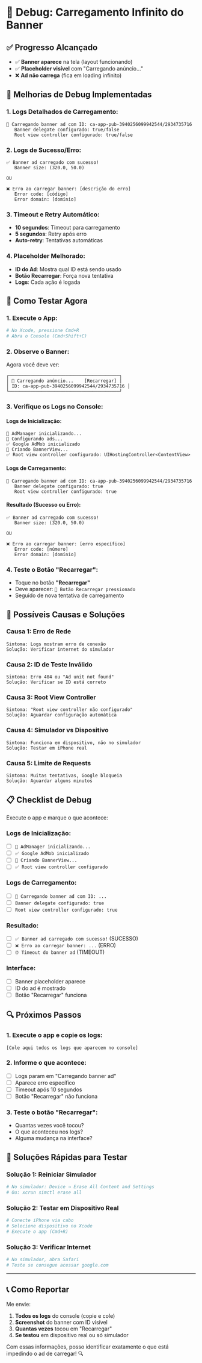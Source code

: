 # 🔄 Debug: Carregamento Infinito do Banner

## ✅ **Progresso Alcançado**

- ✅ **Banner aparece** na tela (layout funcionando)
- ✅ **Placeholder visível** com "Carregando anúncio..."
- ❌ **Ad não carrega** (fica em loading infinito)

## 🔧 **Melhorias de Debug Implementadas**

### **1. Logs Detalhados de Carregamento:**
```
🔄 Carregando banner ad com ID: ca-app-pub-3940256099942544/2934735716
   Banner delegate configurado: true/false
   Root view controller configurado: true/false
```

### **2. Logs de Sucesso/Erro:**
```
✅ Banner ad carregado com sucesso!
   Banner size: (320.0, 50.0)

OU

❌ Erro ao carregar banner: [descrição do erro]
   Error code: [código]
   Error domain: [domínio]
```

### **3. Timeout e Retry Automático:**
- **10 segundos**: Timeout para carregamento
- **5 segundos**: Retry após erro
- **Auto-retry**: Tentativas automáticas

### **4. Placeholder Melhorado:**
- **ID do Ad**: Mostra qual ID está sendo usado
- **Botão Recarregar**: Força nova tentativa
- **Logs**: Cada ação é logada

## 🧪 **Como Testar Agora**

### **1. Execute o App:**
```bash
# No Xcode, pressione Cmd+R
# Abra o Console (Cmd+Shift+C)
```

### **2. Observe o Banner:**

Agora você deve ver:
```
┌─────────────────────────────────────────┐
│ 🔄 Carregando anúncio...    [Recarregar] │
│ ID: ca-app-pub-3940256099942544/2934735716 │
└─────────────────────────────────────────┘
```

### **3. Verifique os Logs no Console:**

#### **Logs de Inicialização:**
```
🚀 AdManager inicializando...
🔧 Configurando ads...
✅ Google AdMob inicializado
🎯 Criando BannerView...
✅ Root view controller configurado: UIHostingController<ContentView>
```

#### **Logs de Carregamento:**
```
🔄 Carregando banner ad com ID: ca-app-pub-3940256099942544/2934735716
   Banner delegate configurado: true
   Root view controller configurado: true
```

#### **Resultado (Sucesso ou Erro):**
```
✅ Banner ad carregado com sucesso!
   Banner size: (320.0, 50.0)

OU

❌ Erro ao carregar banner: [erro específico]
   Error code: [número]
   Error domain: [domínio]
```

### **4. Teste o Botão "Recarregar":**
- Toque no botão **"Recarregar"**
- Deve aparecer: `🔧 Botão Recarregar pressionado`
- Seguido de nova tentativa de carregamento

## 🎯 **Possíveis Causas e Soluções**

### **Causa 1: Erro de Rede**
```
Sintoma: Logs mostram erro de conexão
Solução: Verificar internet do simulador
```

### **Causa 2: ID de Teste Inválido**
```
Sintoma: Erro 404 ou "Ad unit not found"
Solução: Verificar se ID está correto
```

### **Causa 3: Root View Controller**
```
Sintoma: "Root view controller não configurado"
Solução: Aguardar configuração automática
```

### **Causa 4: Simulador vs Dispositivo**
```
Sintoma: Funciona em dispositivo, não no simulador
Solução: Testar em iPhone real
```

### **Causa 5: Limite de Requests**
```
Sintoma: Muitas tentativas, Google bloqueia
Solução: Aguardar alguns minutos
```

## 📋 **Checklist de Debug**

Execute o app e marque o que acontece:

### **Logs de Inicialização:**
- [ ] `🚀 AdManager inicializando...`
- [ ] `✅ Google AdMob inicializado`
- [ ] `🎯 Criando BannerView...`
- [ ] `✅ Root view controller configurado`

### **Logs de Carregamento:**
- [ ] `🔄 Carregando banner ad com ID: ...`
- [ ] `Banner delegate configurado: true`
- [ ] `Root view controller configurado: true`

### **Resultado:**
- [ ] `✅ Banner ad carregado com sucesso!` (SUCESSO)
- [ ] `❌ Erro ao carregar banner: ...` (ERRO)
- [ ] `⏰ Timeout do banner ad` (TIMEOUT)

### **Interface:**
- [ ] Banner placeholder aparece
- [ ] ID do ad é mostrado
- [ ] Botão "Recarregar" funciona

## 🔍 **Próximos Passos**

### **1. Execute o app e copie os logs:**
```
[Cole aqui todos os logs que aparecem no console]
```

### **2. Informe o que acontece:**
- [ ] Logs param em "Carregando banner ad"
- [ ] Aparece erro específico
- [ ] Timeout após 10 segundos
- [ ] Botão "Recarregar" não funciona

### **3. Teste o botão "Recarregar":**
- Quantas vezes você tocou?
- O que aconteceu nos logs?
- Alguma mudança na interface?

## 🚀 **Soluções Rápidas para Testar**

### **Solução 1: Reiniciar Simulador**
```bash
# No simulador: Device → Erase All Content and Settings
# Ou: xcrun simctl erase all
```

### **Solução 2: Testar em Dispositivo Real**
```bash
# Conecte iPhone via cabo
# Selecione dispositivo no Xcode
# Execute o app (Cmd+R)
```

### **Solução 3: Verificar Internet**
```bash
# No simulador, abra Safari
# Teste se consegue acessar google.com
```

---

## 📞 **Como Reportar**

Me envie:

1. **Todos os logs** do console (copie e cole)
2. **Screenshot** do banner com ID visível
3. **Quantas vezes** tocou em "Recarregar"
4. **Se testou** em dispositivo real ou só simulador

Com essas informações, posso identificar exatamente o que está impedindo o ad de carregar! 🔍
